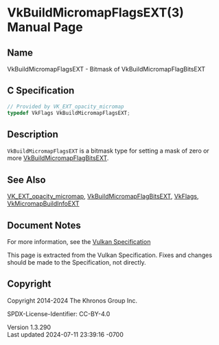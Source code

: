 # VkBuildMicromapFlagsEXT(3) Manual Page

## Name

VkBuildMicromapFlagsEXT - Bitmask of VkBuildMicromapFlagBitsEXT



## <a href="#_c_specification" class="anchor"></a>C Specification

``` c
// Provided by VK_EXT_opacity_micromap
typedef VkFlags VkBuildMicromapFlagsEXT;
```

## <a href="#_description" class="anchor"></a>Description

`VkBuildMicromapFlagsEXT` is a bitmask type for setting a mask of zero
or more [VkBuildMicromapFlagBitsEXT](https://registry.khronos.org/vulkan/specs/1.3-extensions/man/html/VkBuildMicromapFlagBitsEXT.html).

## <a href="#_see_also" class="anchor"></a>See Also

[VK_EXT_opacity_micromap](https://registry.khronos.org/vulkan/specs/1.3-extensions/man/html/VK_EXT_opacity_micromap.html),
[VkBuildMicromapFlagBitsEXT](https://registry.khronos.org/vulkan/specs/1.3-extensions/man/html/VkBuildMicromapFlagBitsEXT.html),
[VkFlags](https://registry.khronos.org/vulkan/specs/1.3-extensions/man/html/VkFlags.html),
[VkMicromapBuildInfoEXT](https://registry.khronos.org/vulkan/specs/1.3-extensions/man/html/VkMicromapBuildInfoEXT.html)

## <a href="#_document_notes" class="anchor"></a>Document Notes

For more information, see the <a
href="https://registry.khronos.org/vulkan/specs/1.3-extensions/html/vkspec.html#VkBuildMicromapFlagsEXT"
target="_blank" rel="noopener">Vulkan Specification</a>

This page is extracted from the Vulkan Specification. Fixes and changes
should be made to the Specification, not directly.

## <a href="#_copyright" class="anchor"></a>Copyright

Copyright 2014-2024 The Khronos Group Inc.

SPDX-License-Identifier: CC-BY-4.0

Version 1.3.290  
Last updated 2024-07-11 23:39:16 -0700
